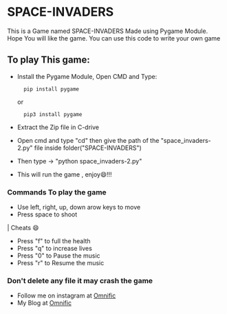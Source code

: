 # SPACE-INVADERS

This is a Game named SPACE-INVADERS Made using Pygame Module. Hope You will like the game.
You can use this code to write your own game 

## To play This game:
* Install the Pygame Module, Open CMD and Type:

        pip install pygame

     or
        
        pip3 install pygame

* Extract the Zip file in C-drive
* Open cmd and type "cd" then give the path of the "space_invaders-2.py" file inside folder("SPACE-INVADERS")
* Then type -> "python space_invaders-2.py"
* This will run the game , enjoy😄!!!  

### Commands To play the game
* Use left, right, up, down arow keys to move 
* Press space to shoot


| Cheats 😄

* Press "f" to full the health
* Press "q" to increase lives
* Press "0" to Pause the music
* Press "r" to Resume the music

### Don't delete any file it may crash the game

* Follow me on instagram at [Omnific](https://www.instagram.com/omni_fic/)
* My Blog at [Omnific](http://0mnific.blogspot.com/)
